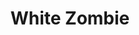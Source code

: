 ---
layout: film

excerpt: A young man turns to a witch doctor to lure the woman he loves away from her fiancé, but instead turns her into a zombie slave.
title: White Zombie 
runtime: 69
genre: 
- B-movie
- Horror
silent: no
decade: 1930s
recommended: yes
editors-rating: 3
image:  /feature-images/White-Zombie-1932.jpg
video: https://www.youtube.com/embed/vd88ogGoBmk?rel=0&amp;showinfo=0
synopsis: A young man turns to a witch doctor to lure the woman he loves away from her fiancé, but instead turns her into a zombie slave.
director:  Victor Halperin
year: 1932
country: USA
language: English
cast:
- Bela Lugosi
- Madge Bellamy
- Joseph Cawthorn
imdb: http://www.imdb.com/title/tt0023694/?ref_=fn_al_tt_1

--- 